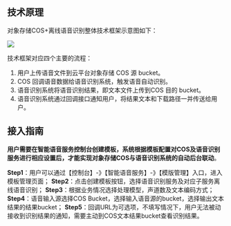 ## 技术原理

对象存储COS+离线语音识别整体技术框架示意图如下：

![](http://imgcache.tce.fsphere.cn/static/mc.qcloudimg.com/static/img/86dfde5750489472573a8180be24c6d3/cos.png)

技术框架对应四个主要的流程：
1) 用户上传语音文件到云平台对象存储 COS 源 bucket。
2) COS 回调语音数据给语音识别系统，触发语音自动识别。
3) 语音识别系统将语音识别结果，即文本文件上传到COS 目的 bucket。
4) 语音识别系统通过回调接口通知用户，将结果文本和下载路径一并传送给用户。
## 接入指南
**用户需要在智能语音服务控制台创建模板，系统根据模板配置对COS及语音识别服务进行相应设置后，才能实现对象存储COS与语音识别系统的自动后台联动**。

**Step1**：用户可以通过【控制台】-》【智能语音服务】-》【模版管理】入口，进入模板管理页面；
**Step2**：点击创建模板按钮，选择语音识别服务及对应子服务离线语音识别；
**Step3**：根据业务情况选择处理模型，声道数及文本编码方式；
**Step4**：语音输入源选择COS Bucket，选择输入语音源的bucket，选择输出文本结果的结果bucket；
**Step5**：回调URL为可选项，不填写情况下，用户无法被动接收到识别结果的通知，需要主动到COS文本结果bucket查看识别结果。




